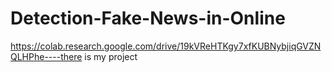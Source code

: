 # Detection-Fake-News-in-Online
https://colab.research.google.com/drive/19kVReHTKgy7xfKUBNybjiqGVZNQLHPhe----there is my project
